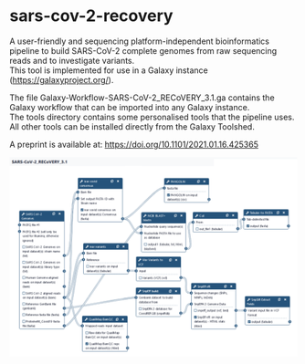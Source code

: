 # sars-cov-2-recovery
A user-friendly and sequencing platform-independent bioinformatics pipeline to build SARS-CoV-2 complete genomes from raw sequencing reads and to investigate variants.  
This tool is implemented for use in a Galaxy instance (https://galaxyproject.org/).  
  
The file Galaxy-Workflow-SARS-CoV-2_RECoVERY_3.1.ga contains the Galaxy workflow that can be imported into any Galaxy instance.  
The tools directory contains some personalised tools that the pipeline uses. All other tools can be installed directly from the Galaxy Toolshed.  

A preprint is available at: https://doi.org/10.1101/2021.01.16.425365

![flow chart of the tool](https://github.com/aknijn/sars-cov-2-recovery/blob/master/sars-cov-2-recovery.png?raw=true)
